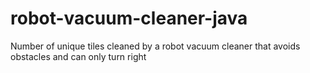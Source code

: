 # robot-vacuum-cleaner-java
Number of unique tiles cleaned by a robot vacuum cleaner that avoids obstacles and can only turn right

